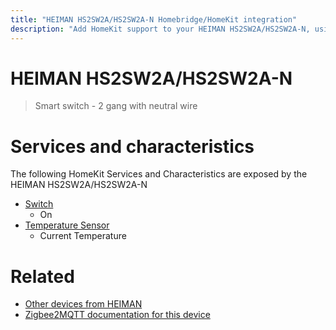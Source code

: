 ```yaml
---
title: "HEIMAN HS2SW2A/HS2SW2A-N Homebridge/HomeKit integration"
description: "Add HomeKit support to your HEIMAN HS2SW2A/HS2SW2A-N, using Homebridge, Zigbee2MQTT and homebridge-z2m."
---
```

<!---
This file has been GENERATED using src/docgen/docgen.ts
DO NOT EDIT THIS FILE MANUALLY!
-->
# HEIMAN HS2SW2A/HS2SW2A-N
> Smart switch - 2 gang with neutral wire


# Services and characteristics
The following HomeKit Services and Characteristics are exposed by
the HEIMAN HS2SW2A/HS2SW2A-N

* [Switch](../../switch.md)
  * On
* [Temperature Sensor](../../sensors.md)
  * Current Temperature


# Related
* [Other devices from HEIMAN](../index.md#heiman)
* [Zigbee2MQTT documentation for this device](https://www.zigbee2mqtt.io/devices/HS2SW2A_HS2SW2A-N.html)